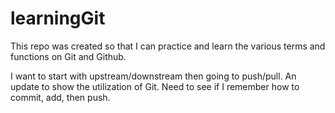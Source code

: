 # learningGit
This repo was created so that I can practice and learn the various terms and functions on Git and Github.

I want to start with upstream/downstream then going to push/pull.
An update to show the utilization of Git.  Need to see if I remember how to commit, add, then push.
